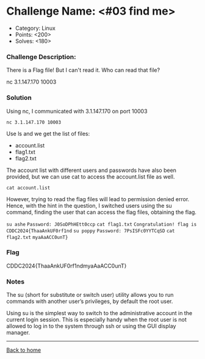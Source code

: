 # Challenge Name: <#03 find me>

- Category: Linux
- Points: <200>
- Solves: <180>

### Challenge Description:

There is a Flag file! But I can't read it.
Who can read that file?

nc 3.1.147.170 10003

### Solution

Using nc, I communicated with 3.1.147.170 on port 10003

`nc 3.1.147.170 10003`

Use ls and we get the list of files:

- account.list
- flag1.txt
- flag2.txt

The account list with different users and passwords have also been provided, but we can use cat to access the account.list file as well.

`cat account.list`

However, trying to read the flag files will lead to permission denied error. Hence, with the hint in the question, I switched users using the su command, finding the user that can access the flag files, obtaining the flag.

`su ashe`
`Password: J0SoDPhHEtt0ccp`
`cat flag1.txt`
`Congratulation! flag is CDDC2024{ThaaAnkUF0rf1nd`
`su poppy`
`Password: 7PsISFc0YYTCqSD`
`cat flag2.txt`
`myaAaACC0unT}`

### Flag

CDDC2024{ThaaAnkUF0rf1ndmyaAaACC0unT}

### Notes

The su (short for substitute or switch user) utility allows you to run commands with another user’s privileges, by default the root user.

Using su is the simplest way to switch to the administrative account in the current login session. This is especially handy when the root user is not allowed to log in to the system through ssh or using the GUI display manager.

---

[Back to home](https://github.com/kailermai/CTF-Writeups/tree/main/CDDC2024)
